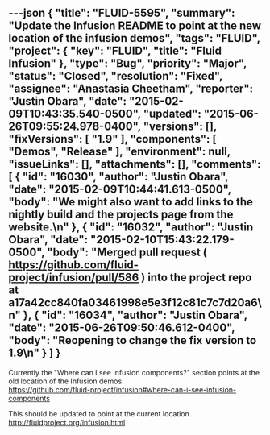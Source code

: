 ---json
{
  "title": "FLUID-5595",
  "summary": "Update the Infusion README to point at the new location of the infusion demos",
  "tags": "FLUID",
  "project": {
    "key": "FLUID",
    "title": "Fluid Infusion"
  },
  "type": "Bug",
  "priority": "Major",
  "status": "Closed",
  "resolution": "Fixed",
  "assignee": "Anastasia Cheetham",
  "reporter": "Justin Obara",
  "date": "2015-02-09T10:43:35.540-0500",
  "updated": "2015-06-26T09:55:24.978-0400",
  "versions": [],
  "fixVersions": [
    "1.9"
  ],
  "components": [
    "Demos",
    "Release"
  ],
  "environment": null,
  "issueLinks": [],
  "attachments": [],
  "comments": [
    {
      "id": "16030",
      "author": "Justin Obara",
      "date": "2015-02-09T10:44:41.613-0500",
      "body": "We might also want to add links to the nightly build and the projects page from the website.\n"
    },
    {
      "id": "16032",
      "author": "Justin Obara",
      "date": "2015-02-10T15:43:22.179-0500",
      "body": "Merged pull request ( <https://github.com/fluid-project/infusion/pull/586> ) into the project repo at a17a42cc840fa03461998e5e3f12c81c7c7d20a6\n"
    },
    {
      "id": "16034",
      "author": "Justin Obara",
      "date": "2015-06-26T09:50:46.612-0400",
      "body": "Reopening to change the fix version to 1.9\n"
    }
  ]
}
---
Currently the "Where can I see Infusion components?" section points at the old location of the Infusion demos.\
<https://github.com/fluid-project/infusion#where-can-i-see-infusion-components>

This should be updated to point at the current location.\
<http://fluidproject.org/infusion.html>

        